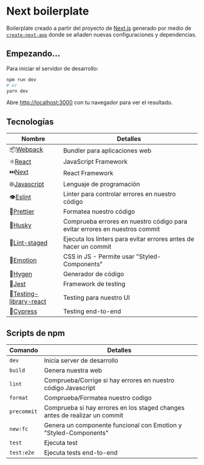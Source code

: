 # Next boilerplate

Boilerplate creado a partir del proyecto de [Next.js](https://nextjs.org/) generado por medio de [`create-next-app`](https://github.com/vercel/next.js/tree/canary/packages/create-next-app) donde se añaden nuevas configuraciones y dependencias.

## Empezando...

Para iniciar el servidor de desarrollo:

```bash
npm run dev
# or
yarn dev
```

Abre [http://localhost:3000](http://localhost:3000) con tu navegador para ver el resultado.

## Tecnologías

| Nombre                                                               | Detalles                                                                   |
| -------------------------------------------------------------------- | -------------------------------------------------------------------------- |
| 📦[Webpack](https://webpack.js.org/)                                 | Bundler para aplicaciones web                                              |
| ⚛️[React](https://es.reactjs.org/)                                   | JavaScript Framework                                                       |
| ⏭️[Next](https://nextjs.org/)                                        | React Framework                                                            |
| 🌐[Javascript](https://developer.mozilla.org/es/docs/Web/JavaScript) | Lenguaje de programación                                                   |
| 👁️[Eslint](https://eslint.org/)                                      | Linter para controlar errores en nuestro código                            |
| 🦋[Prettier](https://prettier.io/)                                   | Formatea nuestro código                                                    |
| 🐺[Husky](https://www.npmjs.com/package/husky)                       | Comprueba errores en nuestro código para evitar errores en nuestros commit |
| 🚫[Lint-staged](https://github.com/okonet/lint-staged)               | Ejecuta los linters para evitar errores antes de hacer un commit           |
| 💅[Emotion](https://emotion.sh/)                                     | CSS in JS - Permite usar "Styled-Components"                               |
| 📜[Hygen](https://www.hygen.io/)                                     | Generador de código                                                        |
| 🧪[Jest](https://jestjs.io/)                                         | Framework de testing                                                       |
| 🐐[Testing-library-react](https://testing-library.com/)              | Testing para nuestro UI                                                    |
| 🌲[Cypress](https://www.cypress.io/)                                 | Testing end-to-end                                                         |

## Scripts de npm

| Comando     | Detalles                                                                   |
| ----------- | -------------------------------------------------------------------------- |
| `dev`       | Inicia server de desarrollo                                                |
| `build`     | Genera nuestra web                                                         |
| `lint`      | Comprueba/Corrige si hay errores en nuestro código Javascript              |
| `format`    | Comprueba/Formatea nuestro codigo                                          |
| `precommit` | Comprueba si hay errores en los staged changes antes de realizar un commit |
| `new:fc`    | Genera un componente funcional con Emotion y "Styled-Components"           |
| `test`      | Ejecuta test                                                               |
| `test:e2e`  | Ejecuta tests end-to-end                                                   |
